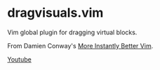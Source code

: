 # dragvisuals.vim

Vim global plugin for dragging virtual blocks.

From Damien Conway's [More Instantly Better Vim](http://www.oscon.com/oscon2013/public/schedule/detail/28875).

[Youtube](https://www.youtube.com/watch?v=aHm36-na4-4)
